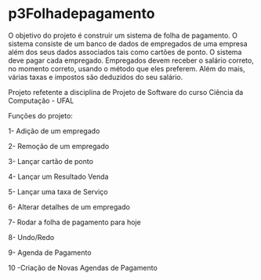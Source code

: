 # p3Folhadepagamento

O objetivo do projeto é construir um sistema de folha de pagamento. O sistema consiste de um
banco de dados de empregados de uma empresa além dos seus dados associados tais como cartões
de ponto. O sistema deve pagar cada empregado. Empregados devem receber o salário correto, no
momento correto, usando o método que eles preferem. Além do mais, várias taxas e impostos são
deduzidos do seu salário.

Projeto refetente a disciplina de Projeto de Software do curso Ciência da Computação - UFAL

Funções do projeto:

1- Adição de um empregado

2- Remoção de um empregado

3- Lançar cartão de ponto

4- Lançar um Resultado Venda

5- Lançar uma taxa de Serviço

6- Alterar detalhes de um empregado

7- Rodar a folha de pagamento para hoje

8- Undo/Redo

9- Agenda de Pagamento

10 -Criação de Novas Agendas de Pagamento
